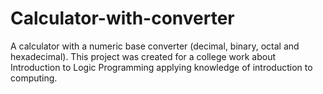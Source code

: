 # Calculator-with-converter
A calculator with a numeric base converter (decimal, binary, octal and hexadecimal).  This project was created for a college work about Introduction to Logic Programming applying knowledge of introduction to computing.
